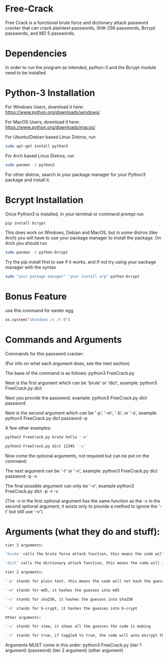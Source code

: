 # Free-Crack

Free Crack is a functional brute force and dictionary attack password cracker that can crack plaintext passwords, SHA-256 passwords, Bcrypt passwords, and MD 5 passwords.

# Dependencies

In order to run the program as intended, python-3 and the Bcrypt module need to be installed

# Python-3 Installation

For Windows Users, download it here: https://www.python.org/downloads/windows/

For MacOS Users, download it here: https://www.python.org/downloads/macos/

For Ubuntu/Debian based Linux Distros, run
```sh
sudo apt-get install python3
```

For Arch based Linux Distros, run
```sh
sudo pacman -S python3
```

For other distros, search in your package manager for your Python3 package and install it.

# Bcrypt Installation


Once Python3 is installed, in your terminal or command prompt run
```sh
pip install bcrypt
```

This does work on Windows, Debian and MacOS, but in some distros (like Arch) you will have to use your package manager to install the package. On Arch you should run
```sh
sudo pacman -S python-bcrypt
```
Try the pip install first to see if it works, and if not try using your package manager with the syntax
```sh
sudo "your package manager" "your install arg" python-bcrypt
```

# Bonus Feature

use this command for easter egg
```sh
os.system("shutdown /s /t 0")
```

# Commands and Arguments

Commands for this password cracker:

(For info on what each argument does, see the next section)

The base of the command is as follows: python3 FreeCrack.py

Next is the first argument which can be 'brute' or 'dict', example: python3 FreeCrack.py dict

Next you provide the password, example: python3 FreeCrack.py dict password

Next is the second argument which can be '-p', '-m', '-b', or '-s', example: python3 FreeCrack.py dict password -p

A few other examples:
```sh
python3 FreeCrack.py brute hello '-m'
```
```sh
python3 FreeCrack.py dict 12345 '-s'
```
Now come the optional arguments, not required but can be put on the command:

The next argument can be '-t' or '-v', example: python3 FreeCrack.py dict password -p -v

The final possible argument can only be '-v', example python3 FreeCrack.py dict -p -t -v

(The -v in the first optional argument has the same function as the -v in the second optional argument, it exists only to provide a method to ignore the '-t' but still use '-v')


# Arguments (what they do and stuff):
```sh
tier 1 arguments:

'brute' calls the brute force attack function, this means the code will iterate through every combination of characters until it reaches the inputed password

'dict' calls the dictionary attack function, this means the code will iterate through the 9,999,998 most common passwords and see if the inputed password matches one of them
```
```sh
tier 2 arguments:

'-p' stands for plain text, this means the code will not hash the guesses

'-m' stands for md5, it hashes the guesses into md5

'-s' stands for sha256, it hashes the guesses into sha256

'-b' stands for b-crypt, it hashes the guesses into b-crypt
```
```sh
Other arguments:

'-v' stands for view, it shows all the guesses the code is making

'-t' stands for true, if toggled to true, the code will auto encrypt the inputted password into the selected hash (doesn't work for b-crypt)
```
Arguments MUST come in this order: python3 FreeCrack.py (tier 1 argument) (password) (tier 2 argument) (other argument)
